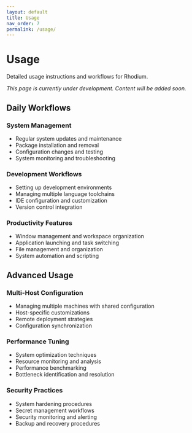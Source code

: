 ```yaml
---
layout: default
title: Usage
nav_order: 7
permalink: /usage/
---
```


# Usage

Detailed usage instructions and workflows for Rhodium.

*This page is currently under development. Content will be added soon.*

## Daily Workflows

### System Management
- Regular system updates and maintenance
- Package installation and removal
- Configuration changes and testing
- System monitoring and troubleshooting

### Development Workflows
- Setting up development environments
- Managing multiple language toolchains
- IDE configuration and customization
- Version control integration

### Productivity Features
- Window management and workspace organization
- Application launching and task switching
- File management and organization
- System automation and scripting

## Advanced Usage

### Multi-Host Configuration
- Managing multiple machines with shared configuration
- Host-specific customizations
- Remote deployment strategies
- Configuration synchronization

### Performance Tuning
- System optimization techniques
- Resource monitoring and analysis
- Performance benchmarking
- Bottleneck identification and resolution

### Security Practices
- System hardening procedures
- Secret management workflows
- Security monitoring and alerting
- Backup and recovery procedures

